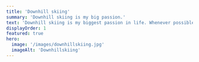 ```yaml
---
title: 'Downhill skiing'
summary: 'Downhill skiing is my big passion.'
text: 'Downhill skiing is my biggest passion in life. Whenever possible, I pack my skis with me and travel to the mountains. There is nothing like the feeling of the trimmed slope under your skis in the middle of snowy mountains.'
displayOrder: 1
featured: true
hero:
  image: '/images/downhillskiing.jpg'
  imageAlt: 'Downhillskiing'
---
```


